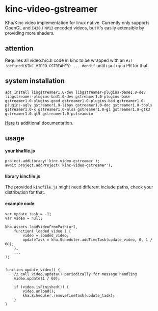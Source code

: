 # kinc-video-gstreamer

Kha/Kinc video implementation for linux native. Currently only supports OpenGL and `I420` / `NV12` encoded videos, but it's easily extensible by providing more shaders.

## attention

Requires all video.h/c.h code in kinc to be wrapped with an `#if !defined(KINC_VIDEO_GSTREAMER) ... #endif` until i put up a PR for that.

## system installation

```
apt install libgstreamer1.0-dev libgstreamer-plugins-base1.0-dev libgstreamer-plugins-bad1.0-dev gstreamer1.0-plugins-base gstreamer1.0-plugins-good gstreamer1.0-plugins-bad gstreamer1.0-plugins-ugly gstreamer1.0-libav gstreamer1.0-doc gstreamer1.0-tools gstreamer1.0-x gstreamer1.0-alsa gstreamer1.0-gl gstreamer1.0-gtk3 gstreamer1.0-qt5 gstreamer1.0-pulseaudio
```

[Here](https://gstreamer.freedesktop.org/documentation/installing/on-linux.html?gi-language=c) is additional documentation.

## usage

#### your khafile.js

```
project.addLibrary('kinc-video-gstreamer');
await project.addProject('kinc-video-gstreamer');
```

#### library kincfile.js

The provided `kincfile.js` might need different include paths, check your distribution for that.

#### example code

```
var update_task = -1;
var video = null;

kha.Assets.loadVideoFromPath(url,
	function( loaded_video ) {
		video = loaded_video;
		updateTask = kha.Scheduler.addTimeTask(update_video, 0, 1 / 60);
	},
	...
);


function update_video() {
	// call video.update() periodically for message handling
	video.update(1 / 60);

	if (video.isFinished()) {
		video.unload();
		kha.Scheduler.removeTimeTask(update_task);
	}
}
```

